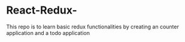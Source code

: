 # React-Redux-
This repo is to learn basic redux functionalities by creating an counter application and a todo application
